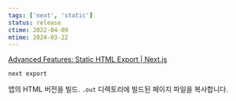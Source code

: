 ```yaml
---
tags: ['next', 'static']
status: release
ctime: 2022-04-09
mtime: 2024-03-22
---
```


[Advanced Features: Static HTML Export | Next.js](https://nextjs.org/docs/advanced-features/static-html-export)

```shell
next export
```

앱의 HTML 버전을 빌드. `.out` 디렉토리에 빌드된 페이지 파일을 복사합니다.